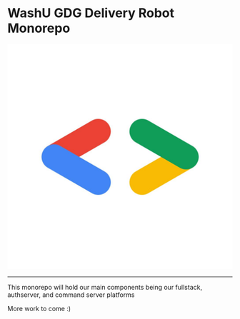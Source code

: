 # WashU GDG Delivery Robot Monorepo

![alt text](https://github.com/jaximus808/delivery-gdg-platform//blob/main/assets/gdg_logo.jpg "Delivery Logo")

---

This monorepo will hold our main components being our fullstack, authserver, and command server platforms

More work to come :)
